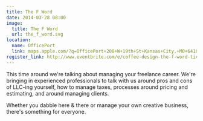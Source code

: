 ```yaml
---
title: The F Word
date: 2014-03-28 08:00
image:
  title: The F Word
  url: the_f_word.svg
location: 
  name: OfficePort
  link: maps.apple.com/?q=OfficePort+208+W+19th+St+Kansas+City,+MO+64108
register_link: http://www.eventbrite.com/e/coffee-design-the-f-word-tickets-10494353895
---
```


This time around we're talking about managing your freelance career. We're bringing in experienced professionals to talk with us around pros and cons of LLC-ing yourself, how to manage taxes, processes around pricing and estimating, and around managing clients.

Whether you dabble here & there or manage your own creative business, there's something for everyone.
